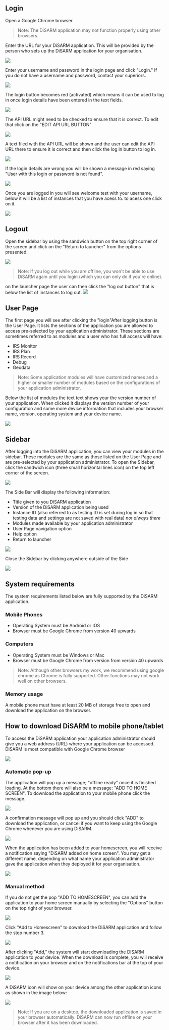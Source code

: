 ## Login

Open a Google Chrome browser.

> Note: The DiSARM application may not function properly using other browsers.

Enter the URL for your DiSARM application. This will be provided by the person who sets up the DiSARM application for your organisation.

![](/.gitbook/assets/app-image115.png)

Enter your username and password in the login page and click "Login." If you do not have a username and password, contact your superiors.

![](/.gitbook/assets/userpass.png)

The login button becomes red \(activated\) which means it can be used to log in once login details have been entered in the text fields.

![](/.gitbook/assets/loginButton.png)

The API URL might need to be checked to ensure that it is correct. To edit that click on the "EDIT API URL BUTTON"

![](/.gitbook/assets/APIbutton.png)

A text filed with the API URL will be shown and the user can edit the API URL there to ensure it is correct and then click the log in button to log in.

![](/.gitbook/assets/API.png)

If the login details are wrong you will be shown a message in red saying "User with this login or password is not found".

![](/.gitbook/assets/wrongdetails.png)

Once you are logged in you will see welcome test with your username, below it will be a list of instances that you have acess to. to acess one click on it. 

![](/.gitbook/assets/instances.png)


## Logout

Open the sidebar by using the sandwich button on the top right corner of the screen and click on the "Return to launcher" from the options presented.

![](/.gitbook/assets/sidebar.png)

> Note: If you log out while you are offline, you won\'t be able to use DiSARM again until you login \(which you can only do if you\'re online\).

on the launcher page the user can then click the "log out button" that is below the list of instances to log out.
![](/.gitbook/assets/logout.png)

## User Page

The first page you will see after clicking the "login"After logging button is the User Page. It lists the sections of the application you are allowed to access pre-selected by your application administrator. These sections are sometimes referred to as modules and a user who has full access will have:

* IRS Monitor
* IRS Plan
* IRS Record
* Debug
* Geodata

> Note: Some application modules will have customized names and a higher or smaller number of modules based on the configurations of your application administrator.

Below the list of modules the text text shows your the version number of your application. When clicked it displays the version number of your configuration and some more device information that includes your browser name, version, operating system and your device name.

![](/.gitbook/assets/app-image114.jpg)

## Sidebar

After logging into the DiSARM application, you can view your modules in the sidebar. These modules are the same as those listed on the User Page and are pre-selected by your application administrator. To open the Sidebar, click the sandwich icon \(three small horizontal lines icon\) on the top left corner of the screen. 

![](/.gitbook/assets/app-image46.png)

The Side Bar will display the following information:

* Title given to you DiSARM application
* Version of the DiSARM application being used
* Instance ID \(also referred to as testing ID is set during log in so that testing data and settings are not saved with real data\) _not always there_
* Modules made available by your application administrator
* User Page navigation option
* Help option
* Return to launcher

![](/.gitbook/assets/sidebar.png)

Close the Sidebar by clicking anywhere outside of the Side

![](/.gitbook/assets/sidebarclose.png)

## System requirements

The system requirements listed below are fully supported by the DiSARM application.

### Mobile Phones

- Operating System must be Android or IOS
- Browser must be Google Chrome from version 40 upwards

### Computers

- Operating System must be Windows or Mac
- Browser must be Google Chrome from version from version 40 upwards

> Note: Although other browsers my work, we recommend using google chrome as Chrome is fully supported. Other functions may not work well on other browsers.

### Memory usage

A mobile phone must have at least 20 MB of storage free to open and download the application on the browser.

## How to download DiSARM to mobile phone/tablet

To access the DiSARM application your application administrator should give you a web address \(URL\) where your application can be accessed. DiSARM is most compatible with Google Chrome browser

![](/.gitbook/assets/app-image73.png)

### Automatic pop-up
The application will pop up a message; "offline ready" once it is finished loading. At the bottom there will also be a message: "ADD TO HOME SCREEN". To download the application to your mobile phone click the message.

![](/.gitbook/assets/app-image49.png)

A confirmation message will pop up and you should click "ADD" to download the application, or cancel if you want to keep using the Google Chrome whenever you are using DiSARM.

![](/.gitbook/assets/app-image103.png)

When the application has been added to your homescreen, you will receive a notification saying "DiSARM added on home screen". You may get a different name, depending on what name your application administrator gave the application when they deployed it for your organisation.

![](/.gitbook/assets/app-image47.png)

### Manual method
If you do not get the pop "ADD TO HOMESCREEN", you can add the application to your home screen manually by selecting the "Options" button on the top right of your browser.

![](/.gitbook/assets/app-image50.png)

Click "Add to Homescreen" to download the DiSARM application and follow the step number 3.

![](/.gitbook/assets/app-image45.png)

After clicking "Add," the system will start downloading the DiSARM application to your device. When the download is complete, you will receive a notification on your browser and on the notifications bar at the top of your device.

![](/.gitbook/assets/app-image94.png)

A DiSARM icon will show on your device among the other application icons as shown in the image below:

![](/.gitbook/assets/app-image22.png)

> Note: If you are on a desktop, the downloaded application is saved in your browser automatically. DiSARM can now run offline on your browser after it has been downloaded.